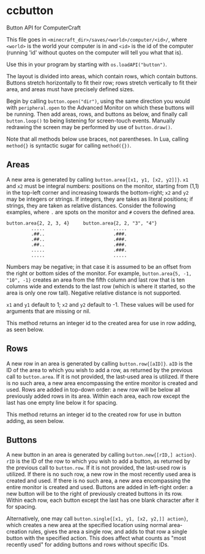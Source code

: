 ccbutton
========

Button API for ComputerCraft

This file goes in `<minecraft_dir>/saves/<world>/computer/<id>/`, where
`<world>` is the world your computer is in and `<id>` is the id of the computer
(running 'id' without quotes on the computer will tell you what that is).

Use this in your program by starting with `os.loadAPI("button")`.

The layout is divided into areas, which contain rows, which contain buttons.
Buttons stretch horizontally to fit their row; rows stretch vertically to fit
their area, and areas must have precisely defined sizes.

Begin by calling `button.open("dir")`, using the same direction you would with
`peripheral.open` to the Advanced Monitor on which these buttons will be
running.  Then add areas, rows, and buttons as below, and finally call
`button.loop()` to being listening for screen-touch events.  Manually redrawing
the screen may be performed by use of `button.draw()`.

Note that all methods below use braces, not parentheses.  In Lua, calling
`method{}` is syntactic sugar for calling `method({})`.

Areas
-----
A new area is generated by calling `button.area{[x1, y1, [x2, y2]]}`.  `x1`
and `x2` must be integral numbers: positions on the monitor, starting from (1,1)
in the top-left corner and increasing towards the bottom-right; `x2` and `y2`
may be integers or strings.  If integers, they are takes as literal positions;
if strings, they are taken as relative distances.  Consider the following
examples, where `.` are spots on the monitor and `#` covers the defined area.

    button.area{2, 2, 3, 4}     button.area{2, 2, "3", "4"}
             .....                         .....
             .##..                         .###.
             .##..                         .###.
             .##..                         .###.
             .....                         .###.
             .....                         .....

Numbers may be negative; in that case it is assumed to be an offset from the
right or bottom sides of the monitor.  For example, 
`button.area{5, -1, "10", -1}` creates an area from the fifth column and
last row that is ten columns wide and extends to the last row (which is where it
started, so the area is only one row tall).  Negative relative distance is not
supported.

`x1` and `y1` default to 1; `x2` and `y2` default to -1.  These values will be
used for arguments that are missing or nil.

This method returns an integer id to the created area for use in row adding, as
seen below.

Rows
----
A new row in an area is generated by calling `button.row{[aID]}`. 
`aID` is the ID of the area to which you wish to add a row, as returned by the
previous call to `button.area`.  If it is not provided, the last-used area is
utilized.  If there is no such area, a new area encompassing the entire monitor
is created and used.  Rows are added in top-down order: a new row will be below
all previously added rows in its area.  Within each area, each row except the
last has one empty line below it for spacing.

This method returns an integer id to the created row for use in button adding, 
as seen below.

Buttons
-------
A new button in an area is generated by calling `button.new{[rID,] action}`.
`rID` is the ID of the row to which you wish to add a button, as returned by the
previous call to `button.row`.  If it is not provided, the last-used row is
utilized.  If there is no such row, a new row in the most recently used area is
created and used.  If there is no such area, a new area encompassing the entire
monitor is created and used.  Buttons are added in left-right order: a new
button will be to the right of previously created buttons in its row.  Within
each row, each button except the last has one blank character after it for
spacing.

Alternatively, one may call `button.single{[x1, y1, [x2, y2,]] action}`, which
creates a new area at the specified location using normal area-creation rules,
gives the area a single row, and adds to that row a single button with the
specified action. This does affect what counts as "most recently used" for
adding buttons and rows without specific IDs.
